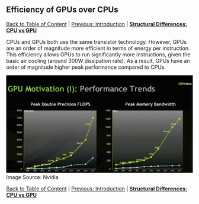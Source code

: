 ## Efficiency of GPUs over CPUs
[Back to Table of Content](../../Readme.md) | [Previous: Introduction](1.introduction.md) | **[Structural Differences: CPU vs GPU](3.structural_differences.md)**

CPUs and GPUs both use the same transistor technology. However, GPUs are an order of magnitude more efficient in terms of energy per instruction. This efficiency allows GPUs to run significantly more instructions, given the basic air cooling (around 300W dissipation rate). As a result, GPUs have an order of magnitude higher peak performance compared to CPUs.

![Efficiency Comparison](./imgs/1.png)
Image Source: Nvidia

[Back to Table of Content](../../Readme.md) | [Previous: Introduction](1.introduction.md) | **[Structural Differences: CPU vs GPU](3.structural_differences.md)**
